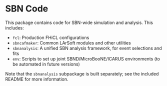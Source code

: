 SBN Code
========
This package contains code for SBN-wide simulation and analysis. This includes:

* `fcl`: Production FHiCL configurations
* `sbncafmaker`: Common LArSoft modules and other utilities
* `sbnanalysis`: A unified SBN analysis framework, for event selections and
  fits
* `env`: Scripts to set up joint SBND/MicroBooNE/ICARUS environments (to be
  automated in future versions)

Note that the `sbnanalysis` subpackage is built separately; see the included
README for more information.

